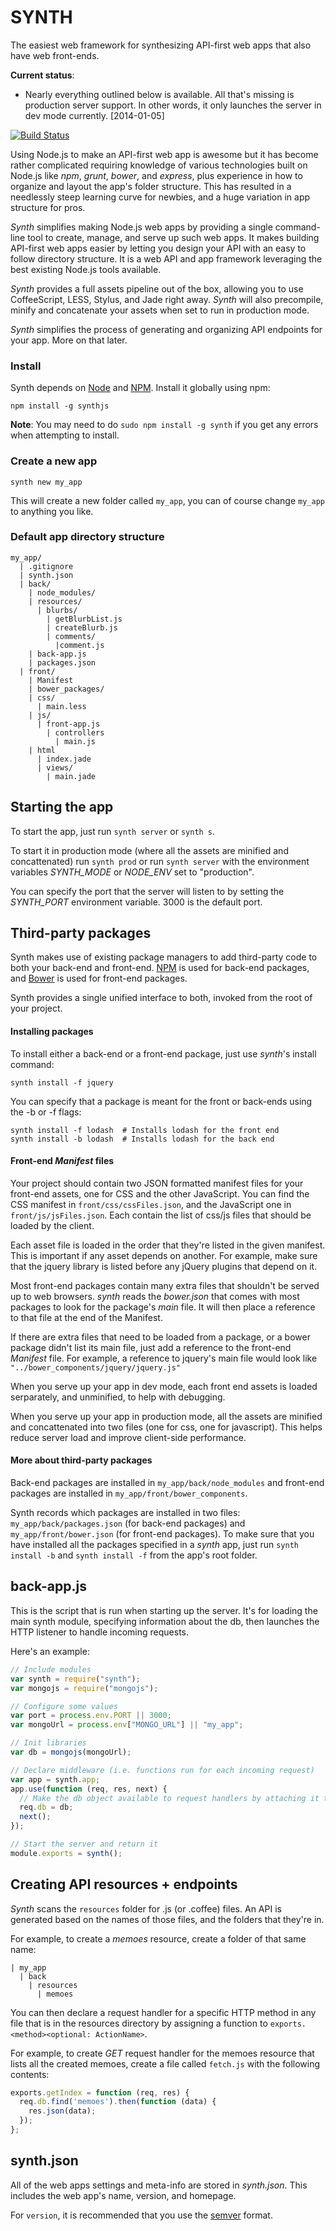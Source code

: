 # SYNTH

The easiest web framework for synthesizing API-first web apps that also have web front-ends.

**Current status**:

- Nearly everything outlined below is available. All that's missing is production server support. In other words, it only launches the server in dev mode currently. [2014-01-05]

[![Build Status](https://travis-ci.org/JonAbrams/synth.png?branch=master)](https://travis-ci.org/JonAbrams/synth)

Using Node.js to make an API-first web app is awesome but it has become rather complicated requiring knowledge of various technologies built on Node.js like _npm_, _grunt_, _bower_, and _express_, plus experience in how to organize and layout the app's folder structure. This has resulted in a needlessly steep learning curve for newbies, and a huge variation in app structure for pros.

_Synth_ simplifies making Node.js web apps by providing a single command-line tool to create, manage, and serve up such web apps. It makes building API-first web apps easier by letting you design your API with an easy to follow directory structure. It is a web API and app framework leveraging the best existing Node.js tools available.

_Synth_ provides a full assets pipeline out of the box, allowing you to use CoffeeScript, LESS, Stylus, and Jade right away. _Synth_ will also precompile, minify and concatenate your assets when set to run in production mode.

_Synth_ simplifies the process of generating and organizing API endpoints for your app. More on that later.

### Install

Synth depends on [Node](http://nodejs.org/) and [NPM](http://npmjs.org/). Install it globally using npm:

    npm install -g synthjs

**Note**: You may need to do `sudo npm install -g synth` if you get any errors when attempting to install.

### Create a new app

    synth new my_app

This will create a new folder called `my_app`, you can of course change `my_app` to anything you like.

### Default app directory structure

```
my_app/
  | .gitignore
  | synth.json
  | back/
    | node_modules/
    | resources/
      | blurbs/
        | getBlurbList.js
        | createBlurb.js
        | comments/
          |comment.js
    | back-app.js
    | packages.json
  | front/
    | Manifest
    | bower_packages/
    | css/
      | main.less
    | js/
      | front-app.js
      	| controllers
      	  | main.js
    | html
      | index.jade
      | views/
        | main.jade
```

## Starting the app

To start the app, just run `synth server` or `synth s`.

To start it in production mode (where all the assets are minified and concattenated) run `synth prod` or run `synth server` with the environment variables _SYNTH_MODE_ or _NODE_ENV_ set to "production".

You can specify the port that the server will listen to by setting the _SYNTH_PORT_ environment variable. 3000 is the default port.

## Third-party packages

Synth makes use of existing package managers to add third-party code to both your back-end and front-end. [NPM](https://npmjs.org/) is used for back-end packages, and [Bower](https://bower.io/) is used for front-end packages.

Synth provides a single unified interface to both, invoked from the root of your project.

#### Installing packages

To install either a back-end or a front-end package, just use _synth_'s install command:

    synth install -f jquery

You can specify that a package is meant for  the front or back-ends using the -b or -f flags:

    synth install -f lodash  # Installs lodash for the front end
    synth install -b lodash  # Installs lodash for the back end

#### Front-end _Manifest_ files

Your project should contain two JSON formatted manifest files for your front-end assets, one for CSS and the other JavaScript. You can find the CSS manifest in `front/css/cssFiles.json`, and the JavaScript one in `front/js/jsFiles.json`. Each contain the list of css/js files that should be loaded by the client.

Each asset file is loaded in the order that they're listed in the given manifest. This is important if any asset depends on another. For example, make sure that the jquery library is listed before any jQuery plugins that depend on it.

Most front-end packages contain many extra files that shouldn't be served up to web browsers. _synth_ reads the _bower.json_ that comes with most packages to look for the package's _main_ file. It will then place a reference to that file at the end of the Manifest.

If there are extra files that need to be loaded from a package, or a bower package didn't list its main file, just add a reference to the front-end _Manifest_ file. For example, a reference to jquery's main file would look like `"../bower_components/jquery/jquery.js"`

When you serve up your app in dev mode, each front end assets is loaded serparately, and unminified, to help with debugging.

When you serve up your app in production mode, all the assets are minified and concattenated into two files (one for css, one for javascript). This helps reduce server load and improve client-side performance.

#### More about third-party packages

Back-end packages are installed in `my_app/back/node_modules` and front-end packages are installed in `my_app/front/bower_components`.

Synth records which packages are installed in two files: `my_app/back/packages.json` (for back-end packages) and `my_app/front/bower.json` (for front-end packages). To make sure that you have installed all the packages specified in a _synth_ app, just run `synth install -b` and `synth install -f` from the app's root folder.

## back-app.js

This is the script that is run when starting up the server. It's for loading the main synth module, specifying information about the db, then launches the HTTP listener to handle incoming requests.

Here's an example:

```javascript
// Include modules
var synth = require("synth");
var mongojs = require("mongojs");

// Configure some values
var port = process.env.PORT || 3000;
var mongoUrl = process.env["MONGO_URL"] || "my_app";

// Init libraries
var db = mongojs(mongoUrl);

// Declare middleware (i.e. functions run for each incoming request)
var app = synth.app;
app.use(function (req, res, next) {
  // Make the db object available to request handlers by attaching it to the request object
  req.db = db;
  next();
});

// Start the server and return it
module.exports = synth();
```

## Creating API resources + endpoints

_Synth_ scans the `resources` folder for .js (or .coffee) files. An API is generated based on the names of those files, and the folders that they're in.

For example, to create a _memoes_ resource, create a folder of that same name:

    | my_app
      | back
        | resources
          | memoes

You can then declare a request handler for a specific HTTP method in any file that is in the resources directory by assigning a function to `exports.<method><optional: ActionName>`.

For example, to create _GET_ request handler for the memoes resource that lists all the created memoes, create a file called `fetch.js` with the following contents:

```javascript
exports.getIndex = function (req, res) {
  req.db.find('memoes').then(function (data) {
    res.json(data);
  });
};
```

## synth.json

All of the web apps settings and meta-info are stored in _synth.json_. This includes the web app's name, version, and homepage.

For `version`, it is recommended that you use the [semver](http://semver.org/) format.

